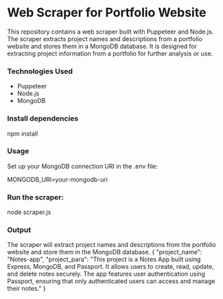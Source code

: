 # Web Scraper for Portfolio Website

This repository contains a web scraper built with Puppeteer and Node.js. The scraper extracts project names and descriptions from a portfolio website and stores them in a MongoDB database. It is designed for extracting project information from a portfolio for further analysis or use.

### Technologies Used
- Puppeteer
- Node.js
- MongoDB

### Install dependencies

npm install

### Usage
Set up your MongoDB connection URI in the .env file:

MONGODB_URI=your-mongodb-uri

### Run the scraper:
node scraper.js

### Output
The scraper will extract project names and descriptions from the portfolio website and store them in the MongoDB database.
{
  "project_name": "Notes-app",
  "project_para": "This project is a Notes App built using Express, MongoDB, and Passport. It allows users to create, read, update, and delete notes securely. The app features user authentication using Passport, ensuring that only authenticated users can access and manage their notes."
}



